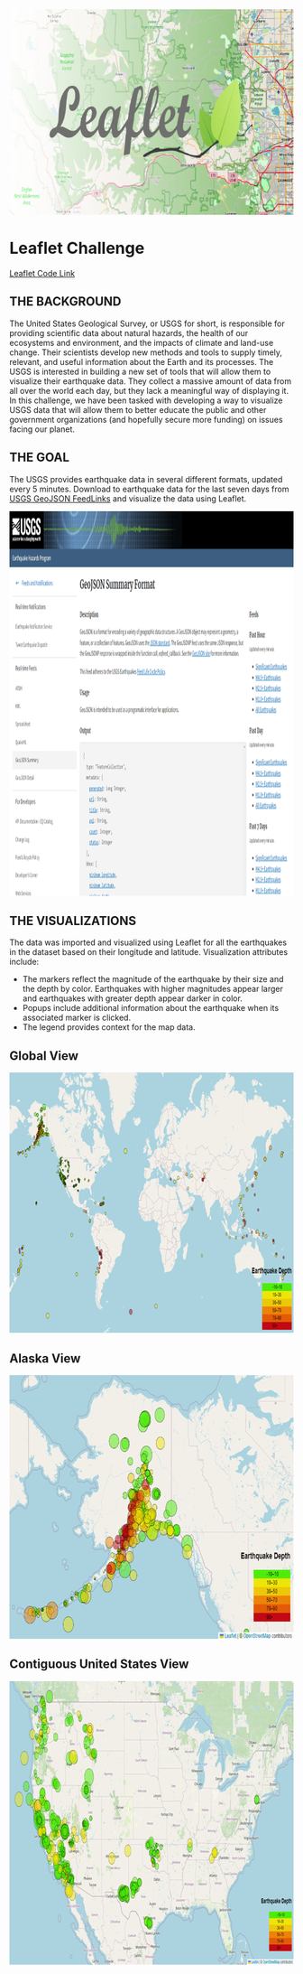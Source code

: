 <img src="Pics/Header.png" width="756" height="364">



# Leaflet Challenge

[Leaflet Code Link]( https://github.com/MichaelELeonard/Leaflet-Challenge/blob/main/Leaflet/static/js/logic.js)

## THE BACKGROUND
The United States Geological Survey, or USGS for short, is responsible for providing scientific data about natural hazards, the health of our ecosystems and environment, and the impacts of climate and land-use change. Their scientists develop new methods and tools to supply timely, relevant, and useful information about the Earth and its processes.
The USGS is interested in building a new set of tools that will allow them to visualize their earthquake data. They collect a massive amount of data from all over the world each day, but they lack a meaningful way of displaying it. In this challenge, we have been tasked with developing a way to visualize USGS data that will allow them to better educate the public and other government organizations (and hopefully secure more funding) on issues facing our planet.

## THE GOAL

The USGS provides earthquake data in several different formats, updated every 5 minutes.  Download to earthquake data for the last seven days from [USGS GeoJSON FeedLinks](https://earthquake.usgs.gov/earthquakes/feed/v1.0/geojson.php) and visualize the data using Leaflet. 

<img src="Pics/USGS Feed.png" width="1148" height="681">
<br>

## THE VISUALIZATIONS

The data was imported and visualized using Leaflet for all the earthquakes in the dataset based on their longitude and latitude.  Visualization attributes include:
* The markers reflect the magnitude of the earthquake by their size and the depth by color.  Earthquakes with higher magnitudes appear larger and earthquakes with greater depth appear darker in color.
* Popups include additional information about the earthquake when its associated marker is clicked.
* The legend provides context for the map data.

## Global View
<img src="Pics/Earthquakes Global View.png" width="837" height="461">

## Alaska View
<img src="Pics/Earthquakes Alaska View.png" width="749" height="467">

## Contiguous United States View
<img src="Pics/Earthquakes US View.png" width="924" height="502">


